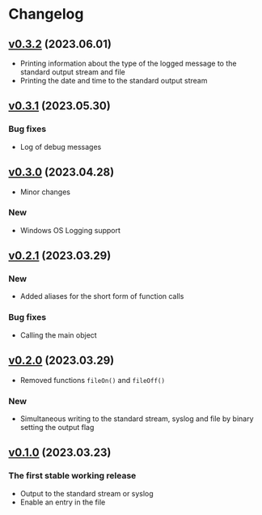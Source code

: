 # Changelog

## [v0.3.2](https://git.zhirov.kz/dlang/singlog/compare/v0.3.1...v0.3.2) (2023.06.01)

- Printing information about the type of the logged message to the standard output stream and file
- Printing the date and time to the standard output stream

## [v0.3.1](https://git.zhirov.kz/dlang/singlog/compare/v0.3.0...v0.3.1) (2023.05.30)

### Bug fixes

- Log of debug messages

## [v0.3.0](https://git.zhirov.kz/dlang/singlog/compare/v0.2.1...v0.3.0) (2023.04.28)

- Minor changes

### New

- Windows OS Logging support

## [v0.2.1](https://git.zhirov.kz/dlang/singlog/compare/v0.2.0...v0.2.1) (2023.03.29)

### New

- Added aliases for the short form of function calls

### Bug fixes

- Calling the main object

## [v0.2.0](https://git.zhirov.kz/dlang/singlog/compare/v0.1.0...v0.2.0) (2023.03.29)

- Removed functions `fileOn()` and `fileOff()`

### New

- Simultaneous writing to the standard stream, syslog and file by binary setting the output flag

## [v0.1.0](https://git.zhirov.kz/dlang/singlog/commits/df602a8d0083249068b480e4a92cf7932f2c582b) (2023.03.23)

### The first stable working release

- Output to the standard stream or syslog
- Enable an entry in the file

